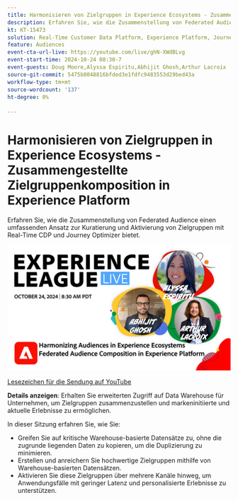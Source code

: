 ```yaml
---
title: Harmonisieren von Zielgruppen in Experience Ecosystems - Zusammengestellte Zielgruppenkomposition in Experience Platform
description: Erfahren Sie, wie die Zusammenstellung von Federated Audience einen umfassenden Ansatz zur Kuratierung und Aktivierung von Zielgruppen mit Real-Time CDP und Journey Optimizer bietet.
kt: KT-15473
solution: Real-Time Customer Data Platform, Experience Platform, Journey Optimizer
feature: Audiences
event-cta-url-live: https://youtube.com/live/ghN-XWdBLvg
event-start-time: 2024-10-24 08:30-7
event-guests: Doug Moore,Alyssa Espiritu,Abhijit Ghosh,Arthur Lacroix
source-git-commit: 5475b8048816bfded3e1fdfc9483553d29bed43a
workflow-type: tm+mt
source-wordcount: '137'
ht-degree: 0%

---
```


# Harmonisieren von Zielgruppen in Experience Ecosystems - Zusammengestellte Zielgruppenkomposition in Experience Platform

Erfahren Sie, wie die Zusammenstellung von Federated Audience einen umfassenden Ansatz zur Kuratierung und Aktivierung von Zielgruppen mit Real-Time CDP und Journey Optimizer bietet.

<img alt="Experience League LIVE 24. Oktober 2024" src="../episodes/assets/ep41-web-banner.png">

[ Lesezeichen für die Sendung auf YouTube](https://youtube.com/live/ghN-XWdBLvg)

**Details anzeigen**:
Erhalten Sie erweiterten Zugriff auf Data Warehouse für Unternehmen, um Zielgruppen zusammenzustellen und markeninitiierte und aktuelle Erlebnisse zu ermöglichen.

In dieser Sitzung erfahren Sie, wie Sie:

* Greifen Sie auf kritische Warehouse-basierte Datensätze zu, ohne die zugrunde liegenden Daten zu kopieren, um die Duplizierung zu minimieren.
* Erstellen und anreichern Sie hochwertige Zielgruppen mithilfe von Warehouse-basierten Datensätzen.
* Aktivieren Sie diese Zielgruppen über mehrere Kanäle hinweg, um Anwendungsfälle mit geringer Latenz und personalisierte Erlebnisse zu unterstützen.
